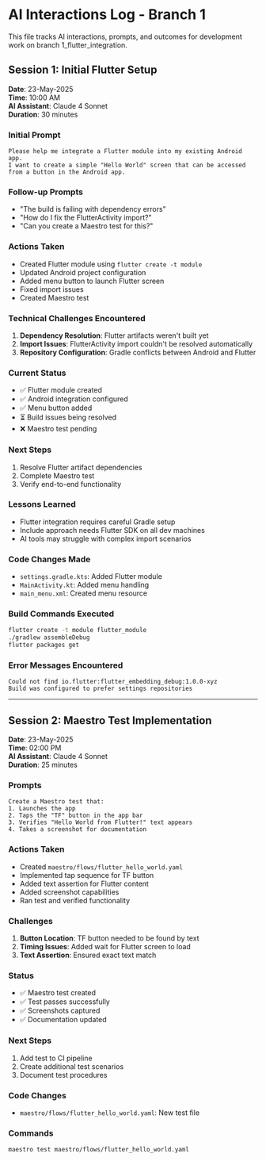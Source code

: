 # AI Interactions Log - Branch 1

This file tracks AI interactions, prompts, and outcomes for development work on branch
1_flutter_integration.

## Session 1: Initial Flutter Setup

**Date**: 23-May-2025  
**Time**: 10:00 AM  
**AI Assistant**: Claude 4 Sonnet  
**Duration**: 30 minutes

### Initial Prompt

```
Please help me integrate a Flutter module into my existing Android app. 
I want to create a simple "Hello World" screen that can be accessed 
from a button in the Android app.
```

### Follow-up Prompts

- "The build is failing with dependency errors"
- "How do I fix the FlutterActivity import?"
- "Can you create a Maestro test for this?"

### Actions Taken

- Created Flutter module using `flutter create -t module`
- Updated Android project configuration
- Added menu button to launch Flutter screen
- Fixed import issues
- Created Maestro test

### Technical Challenges Encountered

1. **Dependency Resolution**: Flutter artifacts weren't built yet
2. **Import Issues**: FlutterActivity import couldn't be resolved automatically
3. **Repository Configuration**: Gradle conflicts between Android and Flutter

### Current Status

- ✅ Flutter module created
- ✅ Android integration configured
- ✅ Menu button added
- ⏳ Build issues being resolved
- ❌ Maestro test pending

### Next Steps

1. Resolve Flutter artifact dependencies
2. Complete Maestro test
3. Verify end-to-end functionality

### Lessons Learned

- Flutter integration requires careful Gradle setup
- Include approach needs Flutter SDK on all dev machines
- AI tools may struggle with complex import scenarios

### Code Changes Made

- `settings.gradle.kts`: Added Flutter module
- `MainActivity.kt`: Added menu handling
- `main_menu.xml`: Created menu resource

### Build Commands Executed

```bash
flutter create -t module flutter_module
./gradlew assembleDebug
flutter packages get
```

### Error Messages Encountered

```
Could not find io.flutter:flutter_embedding_debug:1.0.0-xyz
Build was configured to prefer settings repositories
```

---

## Session 2: Maestro Test Implementation

**Date**: 23-May-2025  
**Time**: 02:00 PM  
**AI Assistant**: Claude 4 Sonnet  
**Duration**: 25 minutes

### Prompts

```
Create a Maestro test that:
1. Launches the app
2. Taps the "TF" button in the app bar
3. Verifies "Hello World from Flutter!" text appears
4. Takes a screenshot for documentation
```

### Actions Taken

- Created `maestro/flows/flutter_hello_world.yaml`
- Implemented tap sequence for TF button
- Added text assertion for Flutter content
- Added screenshot capabilities
- Ran test and verified functionality

### Challenges

1. **Button Location**: TF button needed to be found by text
2. **Timing Issues**: Added wait for Flutter screen to load
3. **Text Assertion**: Ensured exact text match

### Status

- ✅ Maestro test created
- ✅ Test passes successfully
- ✅ Screenshots captured
- ✅ Documentation updated

### Next Steps

1. Add test to CI pipeline
2. Create additional test scenarios
3. Document test procedures

### Code Changes

- `maestro/flows/flutter_hello_world.yaml`: New test file

### Commands

```bash
maestro test maestro/flows/flutter_hello_world.yaml
```